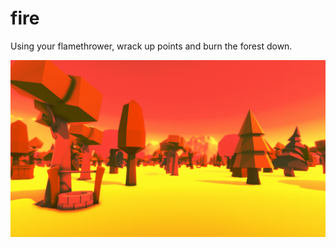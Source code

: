 fire
====

Using your flamethrower, wrack up points and burn the forest down.

[![](Screenshots/2.jpg)](https://consto.itch.io/let-it-burn)
